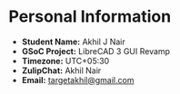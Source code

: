 # Personal Information

-   **Student Name:** Akhil J Nair
-   **GSoC Project:** LibreCAD 3 GUI Revamp
-   **Timezone:** UTC+05:30
-   **ZulipChat:** Akhil Nair
-   **Email:** targetakhil@gmail.com